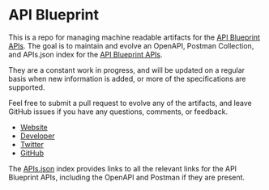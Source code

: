 # API BlueprintThis is a repo for managing machine readable artifacts for the [API Blueprint APIs](https://apiblueprint.org/). The goal is to maintain and evolve an OpenAPI, Postman Collection, and APIs.json index for the [API Blueprint APIs](https://apiblueprint.org/).They are a constant work in progress, and will be updated on a regular basis when new information is added, or more of the specifications are supported.Feel free to submit a pull request to evolve any of the artifacts, and leave GitHub issues if you have any questions, comments, or feedback.- [Website](https://apiblueprint.org/)- [Developer](https://apiblueprint.org/)- [Twitter](https://twitter.com/apiblueprint)- [GitHub](https://github.com/apiaryio/api-blueprint)The [APIs.json](https://github.com/api-evangelist/api-blueprint/blob/master/apis.json) index provides links to all the relevant links for the API Blueprint APIs, including the OpenAPI and Postman if they are present.